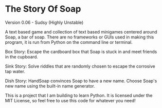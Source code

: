 # The Story Of Soap

Version 0.06 - Sudsy (Highly Unstable)

A text based game and collection of text based minigames centered around Soap, a bar of soap.
There are no frameworks or GUIs used in making this program, it is run from Python on the command line or terminal.

Box Story: Escape the cardboard box that Soap is stuck in and meet friends in the cupboard.

Sink Story: Solve riddles that are randomly chosen to escape the corrosive tap water.

Dish Story: HandSoap convinces Soap to have a new name. Choose Soap's new name using the built-in name generator.


This is a project that I am building to learn Python. It is licensed under the MIT License, so feel free to use this code for whatever you need!